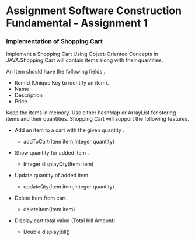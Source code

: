 # Assignment Software Construction Fundamental - Assignment 1

### Implementation of Shopping Cart

Implement a Shopping Cart Using Object-Oriented Concepts in JAVA.Shopping Cart will contain items along with their quantities. 

An Item should have the following fields .
- ItemId (Unique Key to identify an item).
- Name
- Description
- Price

Keep the items in memory. Use either hashMap or ArrayList for storing items and their quantities. Shopping Cart will support the following features. 

- Add an item to a cart with the given quantity . 
    - addToCart(Item item,Integer quantity)

- Show quantity for added item . 
    - Integer displayQty(Item item)

- Update quantity of added item. 
    - updateQty(Item item,Integer quantity)

- Delete Item from cart. 
    - deleteItem(Item item)

- Display cart total value (Total bill Amount)
    - Double displayBill()
